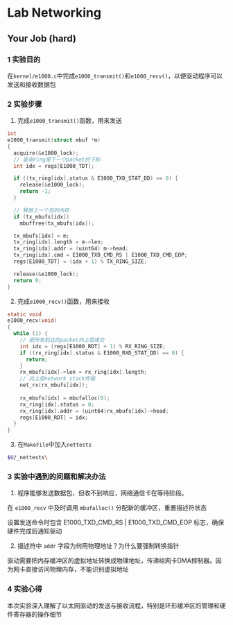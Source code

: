 # Lab Networking

## Your Job (hard)
### 1 实验目的

在`kernel/e1000.c`中完成`e1000_transmit()`和`e1000_recv()`，以便驱动程序可以发送和接收数据包

### 2 实验步骤

1. 完成`e1000_transmit()`函数，用来发送
```c
int
e1000_transmit(struct mbuf *m)
{
  acquire(&e1000_lock);
  // 查询ring里下一个packet的下标
  int idx = regs[E1000_TDT];

  if ((tx_ring[idx].status & E1000_TXD_STAT_DD) == 0) {
    release(&e1000_lock);
    return -1;
  }

  // 释放上一个包的内存
  if (tx_mbufs[idx])
    mbuffree(tx_mbufs[idx]);

  tx_mbufs[idx] = m;
  tx_ring[idx].length = m->len;
  tx_ring[idx].addr = (uint64) m->head;
  tx_ring[idx].cmd = E1000_TXD_CMD_RS | E1000_TXD_CMD_EOP;
  regs[E1000_TDT] = (idx + 1) % TX_RING_SIZE;

  release(&e1000_lock);
  return 0;
}
```

2. 完成`e1000_recv()`函数，用来接收
```c
static void
e1000_recv(void)
{
  while (1) {
    // 把所有到达的packet向上层递交
    int idx = (regs[E1000_RDT] + 1) % RX_RING_SIZE;
    if ((rx_ring[idx].status & E1000_RXD_STAT_DD) == 0) {
      return;
    }
    rx_mbufs[idx]->len = rx_ring[idx].length;
    // 向上层network stack传输
    net_rx(rx_mbufs[idx]);
    
    rx_mbufs[idx] = mbufalloc(0);
    rx_ring[idx].status = 0;
    rx_ring[idx].addr = (uint64)rx_mbufs[idx]->head;
    regs[E1000_RDT] = idx;
  }
}
```

3. 在`MakeFile`中加入`nettests`
```bash
$U/_nettests\
```

### 3 实验中遇到的问题和解决办法

1. 程序能够发送数据包，但收不到响应，网络通信卡在等待阶段。

在 `e1000_recv` 中及时调用 `mbufalloc()` 分配新的缓冲区，重置描述符状态

设置发送命令时包含 E1000_TXD_CMD_RS | E1000_TXD_CMD_EOP 标志，确保硬件完成后通知驱动

2. 描述符中 `addr` 字段为何用物理地址？为什么要强制转换指针

驱动需要把内存缓冲区的虚拟地址转换成物理地址，传递给网卡DMA控制器。因为网卡直接访问物理内存，不能识别虚拟地址

### 4 实验心得

本次实验深入理解了以太网驱动的发送与接收流程，特别是环形缓冲区的管理和硬件寄存器的操作细节